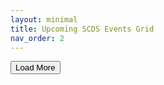 ```yaml
---
layout: minimal
title: Upcoming SCDS Events Grid
nav_order: 2 
---
```


<link rel="stylesheet" href="./assets/css/events2grid.css">

<div class="swiper mySwiper">
    <div class="swiper-wrapper events-grid" id="eventsContainer">
      <button id="loadMoreEvents">Load More</button>
    </div>
</div>


<!-- Store all events as JSON for JS to process -->
<script type="application/json" id="events-data">
  {{ site.data.events | jsonify }}
</script>

<script>
document.addEventListener("DOMContentLoaded", function() {
  const eventsData = JSON.parse(document.getElementById("events-data").textContent);
  const container = document.getElementById("eventsContainer");
  const batchSize = 12;
  let currentIndex = 0;

  function renderBatch() {
    for (let i = currentIndex; i < currentIndex + batchSize && i < eventsData.length; i++) {
      const event = eventsData[i];
      const eventDiv = document.createElement("div");
      eventDiv.classList.add("event-item");
      eventDiv.innerHTML = `
        <img class="event-banner" src="${event.image}" loading="lazy">
        <div class="event-details">
          <h3 class="event-title">${event.title}</h3>
          <div class="event-date">${new Date(event.start).toLocaleDateString(undefined, {month: 'long', day:'numeric', year:'numeric'})}</div>
          <div class="event-time">${new Date(event.start).toLocaleTimeString(undefined, {hour: 'numeric', minute:'2-digit'})}</div>
          <div class="event-location"></div>
        </div>
        <div class="event-register-cell">
          <a href="${event.url}" class="register-button">Register</a>
        </div>
      `;
      container.appendChild(eventDiv);
    }

    currentIndex += batchSize;

    if (currentIndex >= eventsData.length) {
      document.getElementById("loadMoreEvents").style.display = "none";
    }
  }

  // initial batch
  renderBatch();

  // Load More button
  document.getElementById("loadMoreEvents").addEventListener("click", renderBatch);
});
</script>
